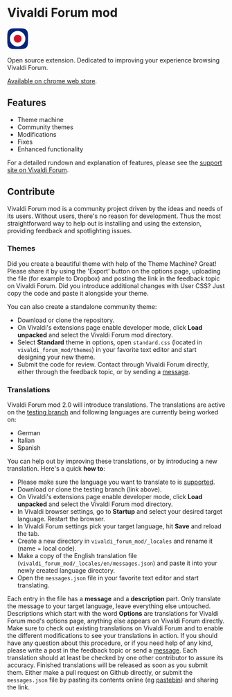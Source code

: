 # Vivaldi Forum mod

![vfm](/icons/icon48.png)

Open source extension. Dedicated to improving your experience browsing Vivaldi Forum.

[Available on chrome web store](https://chrome.google.com/webstore/detail/vivaldi-forum-mod/hipnollokpifchndpfhnlfjbdnkhiigg?hl=en-US).

## Features

* Theme machine
* Community themes
* Modifications
* Fixes
* Enhanced functionality

For a detailed rundown and explanation of features, please see the [support site on Vivaldi Forum](https://forum.vivaldi.net/topic/19728/vivaldi-forum-mod).

## Contribute

Vivaldi Forum mod is a community project driven by the ideas and needs of its users. Without users, there's no reason for development. Thus the most straightforward way to help out is installing and using the extension, providing feedback and spotlighting issues.

### Themes

Did you create a beautiful theme with help of the Theme Machine? Great! Please share it by using the 'Export' button on the options page, uploading the file (for example to Dropbox) and posting the link in the feedback topic on Vivaldi Forum. Did you introduce additional changes with User CSS? Just copy the code and paste it alongside your theme.

You can also create a standalone community theme:

* Download or clone the repository.
* On Vivaldi's extensions page enable developer mode, click **Load unpacked** and select the Vivaldi Forum mod directory.
* Select **Standard** theme in options, open `standard.css` (located in `vivaldi_forum_mod/themes`) in your favorite text editor and start designing your new theme.
* Submit the code for review. Contact through Vivaldi Forum directly, either through the feedback topic, or by sending a [message](https://forum.vivaldi.net/user/luetage).

### Translations

Vivaldi Forum mod 2.0 will introduce translations. The translations are active on the [testing branch](https://github.com/luetage/vivaldi_forum_mod/tree/testing) and following languages are currently being worked on:

* German
* Italian
* Spanish

You can help out by improving these translations, or by introducing a new translation. Here's a quick **how to**:

* Please make sure the language you want to translate to is [supported](https://developer.chrome.com/webstore/i18n?csw=1#localeTable).
* Download or clone the testing branch (link above).
* On Vivaldi's extensions page enable developer mode, click **Load unpacked** and select the Vivaldi Forum mod directory.
* In Vivaldi browser settings, go to **Startup** and select your desired target language. Restart the browser.
* In Vivaldi Forum settings pick your target language, hit **Save** and reload the tab.
* Create a new directory in `vivaldi_forum_mod/_locales` and rename it (name = local code).
* Make a copy of the English translation file (`vivaldi_forum_mod/_locales/en/messages.json`) and paste it into your newly created language directory.
* Open the `messages.json` file in your favorite text editor and start translating.

Each entry in the file has a **message** and a **description** part. Only translate the message to your target language, leave everything else untouched. Descriptions which start with the word **Options** are translations for Vivaldi Forum mod's options page, anything else appears on Vivaldi Forum directly. Make sure to check out existing translations on Vivaldi Forum and to enable the different modifications to see your translations in action. If you should have any question about this procedure, or if you need help of any kind, please write a post in the feedback topic or send a [message](https://forum.vivaldi.net/user/luetage). Each translation should at least be checked by one other contributor to assure its accuracy. Finished translations will be released as soon as you submit them. Either make a pull request on Github directly, or submit the `messages.json` file by pasting its contents online (eg [pastebin](https://pastebin.com/)) and sharing the link.
